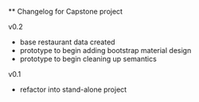 ** Changelog for Capstone project

v0.2
- base restaurant data created
- prototype to begin adding bootstrap material design
- prototype to begin cleaning up semantics

v0.1
- refactor into stand-alone project